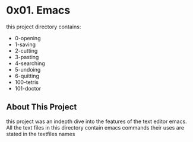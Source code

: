  # 0x01. Emacs
 this project directory contains:
 * 0-opening
 * 1-saving
 * 2-cutting
 * 3-pasting
 * 4-searching
 * 5-undoing
 * 6-quitting
 * 100-tetris
 * 101-doctor
 
 ## About This Project
 this project was an indepth dive into the features of the text editor emacs. All the text files in this directory contain emacs commands their uses are stated in the textfiles names

